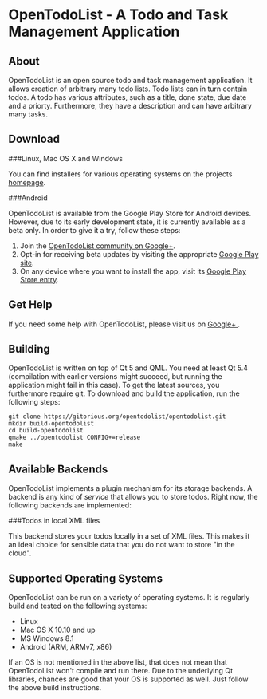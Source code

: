 OpenTodoList - A Todo and Task Management Application
=====================================================

About
-----

OpenTodoList is an open source todo and task management application.
It allows creation of arbitrary many todo lists. Todo lists can in turn
contain todos. A todo has various attributes, such as a title, done state,
due date and a priorty. Furthermore, they have a description and can have
arbitrary many tasks.

Download
--------

###Linux, Mac OS X and Windows

You can find installers for various operating systems on the projects
[homepage](http://www.rpdev.net/home/project/opentodolist).

###Android

OpenTodoList is available from the Google Play Store for Android devices. However,
due to its early development state, it is currently available as a beta only. In
order to give it a try, follow these steps:

1. Join the [OpenTodoList community on 
   Google+](https://plus.google.com/communities/106580508283710923527).
2. Opt-in for receiving beta updates by visiting the appropriate [Google
    Play site](https://play.google.com/apps/testing/net.rpdev.opentodolist).
3. On any device where you want to install the app, visit its [Google
   Play Store entry](https://play.google.com/store/apps/details?id=net.rpdev.opentodolist).

Get Help
--------

If you need some help with OpenTodoList, please visit us on [Google+
    ](https://plus.google.com/communities/106580508283710923527).

Building
--------

OpenTodoList is written on top of Qt 5 and QML. You need at least Qt 5.4
(compilation with earlier versions might succeed, but running the
application might fail in this case). To get the latest sources, you furthermore
require git. To download and build the application, run the following steps:

    git clone https://gitorious.org/opentodolist/opentodolist.git
    mkdir build-opentodolist
    cd build-opentodolist
    qmake ../opentodolist CONFIG+=release
    make

Available Backends
------------------

OpenTodoList implements a plugin mechanism for its storage backends. A backend
is any kind of *service* that allows you to store todos. Right now, the following
backends are implemented:

###Todos in local XML files

This backend stores your todos locally in a set of XML files. This makes it
an ideal choice for sensible data that you do not want to store "in the cloud".

Supported Operating Systems
---------------------------

OpenTodoList can be run on a variety of operating systems. It is regularly build
and tested on the following systems:

* Linux
* Mac OS X 10.10 and up
* MS Windows 8.1
* Android (ARM, ARMv7, x86)

If an OS is not mentioned in the above list, that does not mean that OpenTodoList won't
compile and run there. Due to the underlying Qt libraries, chances are good that
your OS is supported as well. Just follow the above build instructions.

